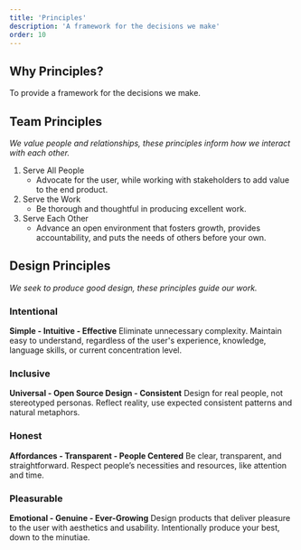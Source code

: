 ```yaml
---
title: 'Principles'
description: 'A framework for the decisions we make'
order: 10
---
```


## Why Principles?

To provide a framework for the decisions we make.

## Team Principles

_We value people and relationships, these principles inform how we interact with each other._

1. Serve All People
    - Advocate for the user, while working with stakeholders to add value to the end product.
2. Serve the Work
    - Be thorough and thoughtful in producing excellent work.
3. Serve Each Other
    - Advance an open environment that fosters growth, provides accountability, and puts the needs of others before your own.

## Design Principles

_We seek to produce good design, these principles guide our work._

### Intentional

**Simple - Intuitive - Effective**
Eliminate unnecessary complexity. Maintain easy to understand, regardless of the user's experience, knowledge, language skills, or current concentration level.

### Inclusive

**Universal - Open Source Design - Consistent**
Design for real people, not stereotyped personas. Reflect reality, use expected consistent patterns and natural metaphors.

### Honest

**Affordances - Transparent - People Centered**
Be clear, transparent, and straightforward. Respect people’s necessities and resources, like attention and time.

### Pleasurable

**Emotional - Genuine - Ever-Growing**
Design products that deliver pleasure to the user with aesthetics and usability. Intentionally produce your best, down to the minutiae.
